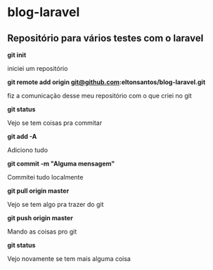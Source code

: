# blog-laravel
Repositório para vários testes com o laravel
--------
**git init**

iniciei um repositório

**git remote add origin git@github.com:eltonsantos/blog-laravel.git**

fiz a comunicação desse meu repositório com o que criei no git

**git status**

Vejo se tem coisas pra commitar

**git add -A**

Adiciono tudo

**git commit -m "Alguma mensagem"**

Commitei tudo localmente

**git pull origin master**

Vejo se tem algo pra trazer do git

**git push origin master**

Mando as coisas pro git

**git status**

Vejo novamente se tem mais alguma coisa
